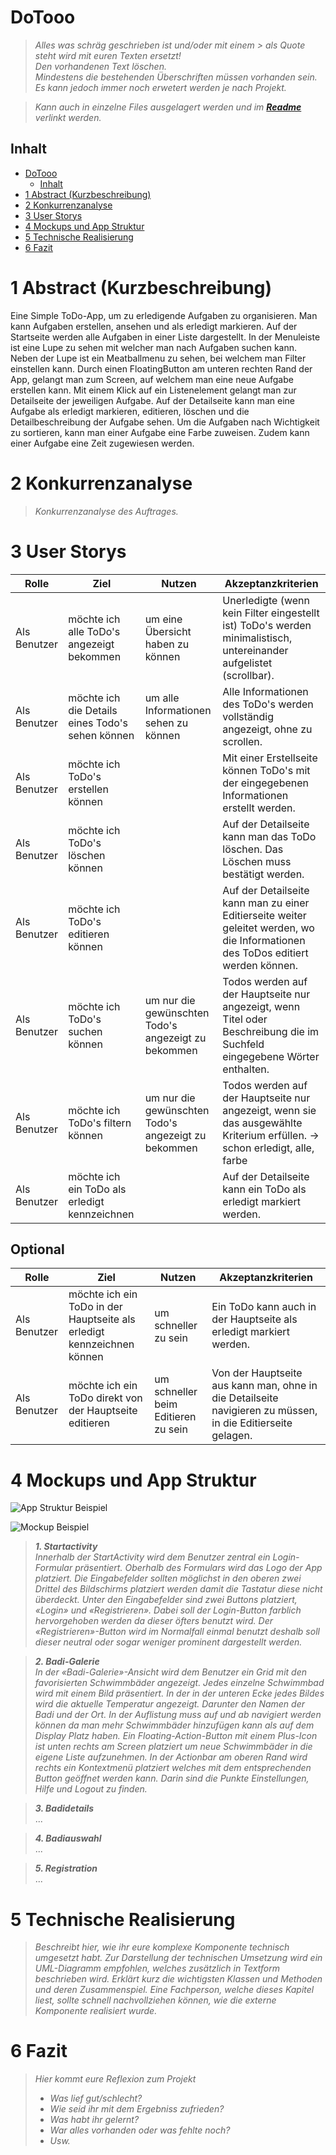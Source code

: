 # DoTooo

> *Alles was schräg geschrieben ist und/oder mit einem > als Quote steht wird mit euren Texten ersetzt!*  
> *Den vorhandenen Text löschen.*  
> *Mindestens die bestehenden Überschriften müssen vorhanden sein. Es kann jedoch immer noch erwetert werden je nach Projekt.*

> *Kann auch in einzelne Files ausgelagert werden und im **[Readme](README.md)** verlinkt werden.*

## Inhalt

- [DoTooo](#dotooo)
    - [Inhalt](#inhalt)
- [1 Abstract (Kurzbeschreibung)](#1-abstract-kurzbeschreibung)
- [2 Konkurrenzanalyse](#2-konkurrenzanalyse)
- [3 User Storys](#3-user-storys)
- [4 Mockups und App Struktur](#4-mockups-und-app-struktur)
- [5 Technische Realisierung](#5-technische-realisierung)
- [6 Fazit](#6-fazit)

# 1 Abstract (Kurzbeschreibung)

Eine Simple ToDo-App, um zu erledigende Aufgaben zu organisieren. Man kann Aufgaben erstellen, ansehen und als erledigt
markieren. Auf der Startseite werden alle Aufgaben in einer Liste dargestellt. In der Menuleiste ist eine Lupe zu sehen
mit welcher man nach Aufgaben suchen kann. Neben der Lupe ist ein Meatballmenu zu sehen, bei welchem man Filter
einstellen kann. Durch einen FloatingButton am unteren rechten Rand der App, gelangt man zum Screen, auf welchem man
eine neue Aufgabe erstellen kann. Mit einem Klick auf ein Listenelement gelangt man zur Detailseite der jeweiligen
Aufgabe. Auf der Detailseite kann man eine Aufgabe als erledigt markieren, editieren, löschen und die Detailbeschreibung
der Aufgabe sehen. Um die Aufgaben nach Wichtigkeit zu sortieren, kann man einer Aufgabe eine Farbe zuweisen. Zudem kann
einer Aufgabe eine Zeit zugewiesen werden.

# 2 Konkurrenzanalyse

> *Konkurrenzanalyse des Auftrages.*

# 3 User Storys

| Rolle        | Ziel                                             | Nutzen                                              | Akzeptanzkriterien                                                                                                                |
|--------------|--------------------------------------------------|-----------------------------------------------------|-----------------------------------------------------------------------------------------------------------------------------------|
| Als Benutzer | möchte ich alle ToDo's angezeigt bekommen        | um eine Übersicht haben zu können                   | Unerledigte (wenn kein Filter eingestellt ist) ToDo's werden minimalistisch, untereinander aufgelistet (scrollbar).               |
| Als Benutzer | möchte ich die Details eines Todo's sehen können | um alle Informationen sehen zu können               | Alle Informationen des ToDo's werden vollständig angezeigt, ohne zu scrollen.                                                     |
| Als Benutzer | möchte ich ToDo's erstellen können               |                                                     | Mit einer Erstellseite können ToDo's mit der eingegebenen Informationen erstellt werden.                                          |
| Als Benutzer | möchte ich ToDo's löschen können                 |                                                     | Auf der Detailseite kann man das ToDo löschen. Das Löschen muss bestätigt werden.                                                 |
| Als Benutzer | möchte ich ToDo's editieren können               |                                                     | Auf der Detailseite kann man zu einer Editierseite weiter geleitet werden, wo die Informationen des ToDos editiert werden können. |
| Als Benutzer | möchte ich ToDo's suchen können                  | um nur die gewünschten Todo's angezeigt zu bekommen | Todos werden auf der Hauptseite nur angezeigt, wenn Titel oder Beschreibung die im Suchfeld eingegebene Wörter enthalten.         |
| Als Benutzer | möchte ich ToDo's filtern können                 | um nur die gewünschten Todo's angezeigt zu bekommen | Todos werden auf der Hauptseite nur angezeigt, wenn sie das ausgewählte Kriterium erfüllen. -> schon erledigt, alle, farbe        |
| Als Benutzer | möchte ich ein ToDo als erledigt kennzeichnen    |                                                     | Auf der Detailseite kann ein ToDo als erledigt markiert werden.                                                                   |

## Optional

| Rolle        | Ziel                                                                   | Nutzen                              | Akzeptanzkriterien                                                                                          |
|--------------|------------------------------------------------------------------------|-------------------------------------|-------------------------------------------------------------------------------------------------------------|
| Als Benutzer | möchte ich ein ToDo in der Hauptseite als erledigt kennzeichnen können | um schneller zu sein                | Ein ToDo kann auch in der Hauptseite als erledigt markiert werden.                                          |
| Als Benutzer | möchte ich ein ToDo direkt von der Hauptseite editieren                | um schneller beim Editieren zu sein | Von der Hauptseite aus kann man, ohne in die Detailseite navigieren zu müssen, in die Editierseite gelagen. |

# 4 Mockups und App Struktur

![App Struktur Beispiel](images/app-structure-doc-temp.png)

![Mockup Beispiel](images/mockups-doc-temp.png)
> ***1. Startactivity***  
> *Innerhalb der StartActivity wird dem Benutzer zentral ein Login-Formular  präsentiert. Oberhalb des Formulars wird das Logo der App platziert. Die Eingabefelder sollten möglichst in den oberen zwei Drittel des Bildschirms platziert werden damit die Tastatur diese nicht überdeckt.
> Unter den Eingabefelder sind zwei Buttons platziert, «Login» und «Registrieren». Dabei soll der Login-Button farblich hervorgehoben werden da dieser öfters benutzt wird. Der «Registrieren»-Button wird im Normalfall einmal benutzt deshalb soll dieser neutral oder sogar weniger prominent dargestellt werden.*

> ***2. Badi-Galerie***  
> *In der «Badi-Galerie»-Ansicht wird dem Benutzer ein Grid mit den favorisierten Schwimmbäder angezeigt. Jedes einzelne Schwimmbad wird mit einem Bild präsentiert. In der in der unteren Ecke jedes Bildes wird die aktuelle Temperatur angezeigt. Darunter den Namen der Badi und der Ort. In der Auflistung muss auf und ab navigiert werden können da man mehr Schwimmbäder hinzufügen kann als auf dem Display Platz haben. Ein Floating-Action-Button mit einem Plus-Icon ist unten rechts am Screen platziert um neue Schwimmbäder in die eigene Liste aufzunehmen. In der Actionbar am oberen Rand wird rechts ein Kontextmenü platziert welches mit dem entsprechenden Button geöffnet werden kann. Darin sind die Punkte Einstellungen, Hilfe und Logout zu finden.*

> ***3. Badidetails***   
> ...

> ***4. Badiauswahl***   
> ...

> ***5. Registration***   
> ...

# 5 Technische Realisierung

> *Beschreibt hier, wie ihr eure komplexe Komponente technisch umgesetzt habt. Zur Darstellung der technischen Umsetzung wird ein UML-Diagramm empfohlen, welches zusätzlich in Textform beschrieben wird. Erklärt kurz die wichtigsten Klassen und Methoden und deren Zusammenspiel. Eine Fachperson, welche dieses Kapitel liest, sollte schnell nachvollziehen können, wie die externe Komponente realisiert wurde.*

# 6 Fazit

> *Hier kommt eure Reflexion zum Projekt*
> * *Was lief gut/schlecht?*
> * *Wie seid ihr mit dem Ergebniss zufrieden?*
> * *Was habt ihr gelernt?*
> * *War alles vorhanden oder was fehlte noch?*
> * *Usw.*
